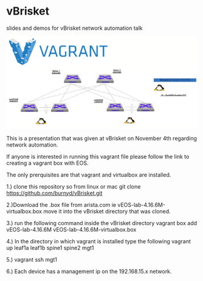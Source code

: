 # vBrisket
slides and demos for vBrisket network automation talk 


![Alt text](environment.png?raw=true "Optional Title")

This is a presentation that was given at vBrisket on November 4th regarding network automation.

If anyone is interested in running this vagrant file please follow the link to creating a vagrant box with EOS.

The only prerquisites are that vagrant and virtualbox are installed. 

1.) clone this repository so from linux or mac git clone https://github.com/burnyd/vBrisket.git

2.)Download the .box file from arista.com ie vEOS-lab-4.16.6M-virtualbox.box move it into the vBrisket directory that was cloned.

3.) run the following command inside the vBrisket directory vagrant box add vEOS-lab-4.16.6M vEOS-lab-4.16.6M-virtualbox.box

4.) In the directory in which vagrant is installed type the following vagrant up leaf1a leaf1b spine1 spine2 mgt1

5.) vagrant ssh mgt1 

6.) Each device has a management ip on the 192.168.15.x network. 
